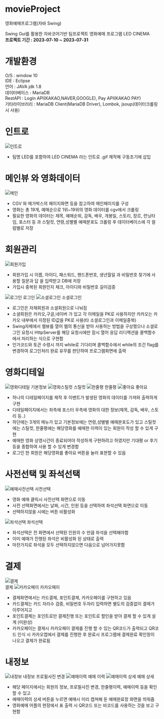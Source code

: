 # movieProject
영화예매프로그램(자바 Swing)

Swing Gui를 활용한 자바코어기반 팀프로젝트
영화예매 프로그램 LED CINEMA<br>
<Strong>프로젝트 기간 : 2023-07-10 ~ 2023-07-31</Strong>

# 개발환경
O/S : window 10 <br>
IDE : Eclipse <br>
언어 : JAVA jdk 1.8 <br>
데이터베이스 : MariaDB <br>
RestAPI : Login API(KAKAO,NAVER,GOOGLE), Pay API(KAKAO PAY) <br>
기타라이브러리 : MariaDB Client(MariaDB Driver), Lombok, jsoup(데이터크롤링 시 사용) <br>

# 인트로
![인트로](https://github.com/JIHODA/movieProject/assets/128888373/71afba38-c05a-4e2d-bcd7-6d3f350a7604)
<ul>
  <li>팀명 LED를 포함하여 LED CINEMA 라는 인트로 .gif 제작해 구동초기에 삽입</li>
</ul>

# 메인뷰 와 영화데이터
![메인](https://github.com/JIHODA/movieProject/assets/128888373/632d662c-c167-44ba-89fb-48a0d55431d1)
<ul>
  <li>CGV 와 메가박스의 페이지화면 등을 참고하여 메인페이지를 구성</li>
  <li>영화는 총 19개, 예매순으로 1위~19위의 영화 데이터를 cgv에서 크롤링</li>
  <li>필요한 영화의 데이터는 제목, 예매순위, 감독, 배우, 개봉일, 스토리, 장르, 런닝타임, 포스터 등 과 스틸컷, 
    연령,성별별 예매분포도 크롤링 후 데이터베이스에 각 컬럼별로 저장</li>
</ul>

# 회원관리
![회원가입](https://github.com/JIHODA/movieProject/assets/128888373/659c7f1a-05de-4d1f-ab0c-2080a6a4b996)
<ul>
  <li>회원가입 시 이름, 아이디, 패스워드, 핸드폰번호, 생년월일 과 비밀번호 찾기에 사용할 질문과 답 을 입력받고 DB에 저장</li>
  <li>가입시 중복된 회원인지 체크, 아이디와 비밀번호 길이검증</li>
</ul>


![로그인](https://github.com/JIHODA/movieProject/assets/128888373/b95569d4-2bef-48f1-a8df-f848057bcbd2)
로그인
![소셜로그인](https://github.com/JIHODA/movieProject/assets/128888373/d89dd206-24d0-45bb-908b-fd03caa56e41)
소셜로그인
<ul>
  <li>로그인은 자체회원과 소셜회원으로 나눠짐</li> 
  <li>소셜회원은 카카오,구글,네이버 가 있고 각 이메일을 PK로 사용하지만 카카오는 카카오 내부에서 지정된 ID값을 PK로 사용(타 소셜로그인과 이메일중복)</li>
  <li>Swing자체에서 웹뷰를 열어 웹의 통신을 받아 사용하는 방법을 구상했으나 소셜로그인 요청시 HttpServer를 해당 요청시에만 잠시 열어 응답 리디렉션을 콜백함수에서 처리하는 식으로 구현함</li>  
  <li>인가코드와 토큰 수령시 까지 while로 기다리며 콜백함수에서 while의 조건 flag를 변경하여 로그인처리 완료 유무를 판단하여 프로그램화면에 출력</li>
</ul>
  
# 영화디테일
![영화디테일](https://github.com/JIHODA/movieProject/assets/128888373/d808b2c7-382b-4ac9-b505-7d2ddba12490)
기본정보
![영화스틸컷](https://github.com/JIHODA/movieProject/assets/128888373/6c2a1631-d440-4204-b1c9-63789f3c7197)
스틸컷
![한줄평](https://github.com/JIHODA/movieProject/assets/128888373/f07e1eda-9f62-4ccb-bb38-1781d7ec1209)
한줄평
![좋아요](https://github.com/JIHODA/movieProject/assets/128888373/f0e2a6ca-e082-41fc-935f-e69910d2f060)
좋아요
<ul>
  <li>하나의 디테일페이지를 제작 후 이벤트가 발생된 영화의 데이터를 가져와 출력하게 구현</li>
  <li>디테일페이지에서는 좌측에 포스터 우측에 영화의 대한 정보(제목, 감독, 배우, 스토리 등..)</li>
  <li>하단에는 3개의 메뉴가 있고 기본정보에는 연령,성별별 예매분포도가 있고 스틸컷에는 스틸컷, 한줄평에는 해당영화를 예매한 이력이 있는 회원이 작성 할 수 있게 구현</li>
  <li>예매한 영화 상영시간이 종료되어야 작성하게 구현하려고 하였지만 기대평 or 후기 등을 종합하여 사용 할 수 있게 변경함</li>
  <li>로그인 한 회원은 해당영화를 좋아요 버튼을 눌러 표현할 수 있음</li>
</ul>

# 사전선택 및 좌석선택
  ![예매사전선택](https://github.com/JIHODA/movieProject/assets/128888373/00ee5a43-0f4d-4684-8ebd-95d93d4ee348)
  사전선택
<ul>
  <li>영화 예매 클릭시 사전선택 화면으로 이동</li> 
  <li>사전 선택화면에서는 날짜, 시간, 인원 등을 선택하여 좌석선택 화면으로 이동</li>
  <li>선택하지않을 시에는 버튼 비활성화</li>
</ul>

  ![좌석선택](https://github.com/JIHODA/movieProject/assets/128888373/e60c89ea-0c39-4a6a-acdc-30def628e22a)
  좌석선택
  <ul>
    <li>좌석선택은 전 화면에서 선택된 인원의 수 만큼 좌석을 선택해야함</li> 
    <li>이미 예매가 진행된 좌석은 비활성화 된 상태로 출력</li>
    <li>마찬가지로 좌석을 모두 선택하지않으면 다음으로 넘어가지못함</li>
  </ul>

# 결제
  ![결제](https://github.com/JIHODA/movieProject/assets/128888373/3bae34d6-ad19-4b03-a1dc-2c1a0d7077b9)\
  결제
  ![카카오페이](https://github.com/JIHODA/movieProject/assets/128888373/6edeaa77-3c22-485d-8866-7ad3a71baad7)
  카카오페이
  <ul>
    <li>결제화면에서는 카드결제, 포인트결제, 카카오페이를 구현하고 있음</li>
    <li>카드결제는 카드 자리수 검증, 비밀번호 두자리 입력하면 별도의 검증없이 결제가 이루어지고</li>
    <li>포인트결제는 포인트로만 결제진행 또는 포인트로 할인을 받아 결제 할 수 있게 설계 (미완성)</li>
    <li>카카오페이는 결제시 카카오페이 결제를 진행 할 수 있는 QR코드가 출력되고 QR코드 인식 시 카카오앱에서 결제를 진행한 후 완료시 
      프로그램에 결제완료 확인창이 나오고 결제가 완료됨
    </li>  
  </ul>

# 내정보
  ![내정보](https://github.com/JIHODA/movieProject/assets/128888373/358993ac-26c1-4f07-9f9b-b377389f3157)
  내정보 프로필사진 변경
  ![예매이력](https://github.com/JIHODA/movieProject/assets/128888373/4d94fbf9-ef98-47d6-9215-fa3335238212)
  예매 이력
  ![예매이력 상세](https://github.com/JIHODA/movieProject/assets/128888373/078fc158-0601-4fdf-87f3-266252aca968)
  예매 상세
  <ul>
    <li>해당 페이지에서는 회원의 정보, 프로필사진 변경, 한줄평이력, 예매이력 등을 확인 할 수 있고</li> 
    <li>예매이력의 상세 버튼을 누르면 예매시 미리 캡쳐해 둔 예매완료창 화면을 띄워줌</li>
    <li>영화예매 어플의 현장에서 표 출력 시 QR코드 또는 바코드를 사용하는 것을 보고 구현함</li>
  </ul>
  
